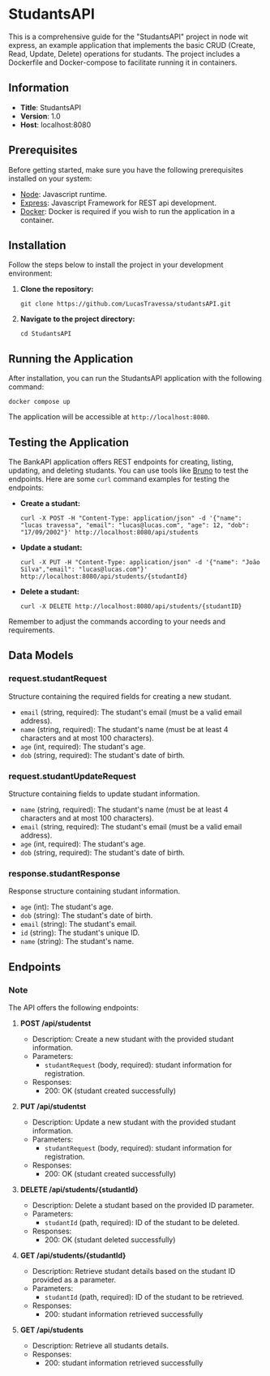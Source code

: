 # StudantsAPI

This is a comprehensive guide for the "StudantsAPI" project in node wit express, an example application that implements the basic CRUD (Create, Read, Update, Delete) operations for studants. The project includes a Dockerfile and Docker-compose to facilitate running it in containers.

## Information

- **Title**: StudantsAPI
- **Version**: 1.0
- **Host**: localhost:8080

## Prerequisites

Before getting started, make sure you have the following prerequisites installed on your system:

- [Node](https://nodejs.org/): Javascript runtime.
- [Express](https://expressjs.com/): Javascript Framework for REST api development.
- [Docker](https://www.docker.com/get-started): Docker is required if you wish to run the application in a container.

## Installation

Follow the steps below to install the project in your development environment:

1. **Clone the repository:**

   ```
   git clone https://github.com/LucasTravessa/studantsAPI.git
   ```

2. **Navigate to the project directory:**

   ```
   cd StudantsAPI
   ```

## Running the Application

After installation, you can run the StudantsAPI application with the following command:

```
docker compose up
```

The application will be accessible at `http://localhost:8080`.

## Testing the Application

The BankAPI application offers REST endpoints for creating, listing, updating, and deleting studants. You can use tools like [Bruno](https://www.usebruno.com/) to test the endpoints. Here are some `curl` command examples for testing the endpoints:

- **Create a studant:**

  ```
  curl -X POST -H "Content-Type: application/json" -d '{"name": "lucas travessa", "email": "lucas@lucas.com", "age": 12, "dob": "17/09/2002"}' http://localhost:8080/api/students
  ```

- **Update a studant:**

  ```
  curl -X PUT -H "Content-Type: application/json" -d '{"name": "João Silva","email": "lucas@lucas.com"}' http://localhost:8080/api/students/{studantId}
  ```

- **Delete a studant:**

  ```
  curl -X DELETE http://localhost:8080/api/students/{studantID}
  ```

Remember to adjust the commands according to your needs and requirements.

## Data Models

### request.studantRequest

Structure containing the required fields for creating a new studant.

- `email` (string, required): The studant's email (must be a valid email address).
- `name` (string, required): The studant's name (must be at least 4 characters and at most 100 characters).
- `age` (int, required): The studant's age.
- `dob` (string, required): The studant's date of birth.

### request.studantUpdateRequest

Structure containing fields to update studant information.

- `name` (string, required): The studant's name (must be at least 4 characters and at most 100 characters).
- `email` (string, required): The studant's email (must be a valid email address).
- `age` (int, required): The studant's age.
- `dob` (string, required): The studant's date of birth.

### response.studantResponse

Response structure containing studant information.

- `age` (int): The studant's age.
- `dob` (string): The studant's date of birth.
- `email` (string): The studant's email.
- `id` (string): The studant's unique ID.
- `name` (string): The studant's name.

## Endpoints

### Note

The API offers the following endpoints:

1. **POST /api/studentst**

   - Description: Create a new studant with the provided studant information.
   - Parameters:
     - `studantRequest` (body, required): studant information for registration.
   - Responses:
     - 200: OK (studant created successfully)

1. **PUT /api/studentst**

   - Description: Update a new studant with the provided studant information.
   - Parameters:
     - `studantRequest` (body, required): studant information for registration.
   - Responses:
     - 200: OK (studant created successfully)

1. **DELETE /api/students/{studantId}**

   - Description: Delete a studant based on the provided ID parameter.
   - Parameters:
     - `studantId` (path, required): ID of the studant to be deleted.
   - Responses:
     - 200: OK (studant deleted successfully)

1. **GET /api/students/{studantId}**

   - Description: Retrieve studant details based on the studant ID provided as a parameter.
   - Parameters:
     - `studantId` (path, required): ID of the studant to be retrieved.
   - Responses:
     - 200: studant information retrieved successfully

1. **GET /api/students**

   - Description: Retrieve all studants details.
   - Responses:
     - 200: studant information retrieved successfully
